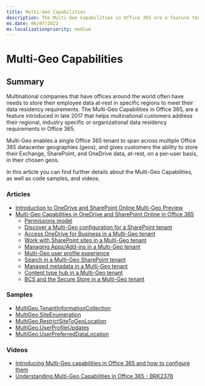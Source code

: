 ```yaml
---
title: Multi-Geo Capabilities
description: The Multi-Geo Capabilities in Office 365 are a feature that helps multinational customers address their data residency requirements in Office 365.
ms.date: 06/07/2022
ms.localizationpriority: medium
---
```


# Multi-Geo Capabilities

## Summary
Multinational companies that have offices around the world often have needs to store their employee data at-rest in specific regions to meet their data residency requirements. The Multi-Geo Capabilities in Office 365, are a feature introduced in late 2017 that helps multinational customers address their regional, industry specific or organizational data residency requirements in Office 365.

Multi-Geo enables a single Office 365 tenant to span across multiple Office 365 datacenter geographies (geos), and gives customers the ability to store their Exchange, SharePoint, and OneDrive data, at-rest, on a per-user basis, in their chosen geos.

In this article you can find further details about the Multi-Geo Capabilities, as well as code samples, and videos. 

### Articles
* [Introduction to OneDrive and SharePoint Online Multi-Geo Preview](/sharepoint/dev/solution-guidance/multigeo-introduction    )
* [Multi-Geo Capabilities in OneDrive and SharePoint Online in Office 365](https://technet.microsoft.com/library/094e86f2-9ff0-40ac-af31-28fcaba00c1d)
    * [Permissions model](/sharepoint/dev/solution-guidance/multigeo-permissions)
    * [Discover a Multi-Geo configuration for a SharePoint tenant](/sharepoint/dev/solution-guidance/multigeo-discovery)
    * [Access OneDrive for Business in a Multi-Geo tenant](/sharepoint/dev/solution-guidance/multigeo-onedrive)
    * [Work with SharePoint sites in a Multi-Geo tenant](/sharepoint/dev/solution-guidance/multigeo-sites)
    * [Managing Apps/Add-ins in a Multi-Geo tenant](/sharepoint/dev/solution-guidance/multigeo-apps)
    * [Multi-Geo user profile experience](/sharepoint/dev/solution-guidance/multigeo-userprofileexperience)
    * [Search in a Multi-Geo SharePoint tenant](/sharepoint/dev/solution-guidance/multigeo-search)
    * [Managed metadata in a Multi-Geo tenant](/sharepoint/dev/solution-guidance/multigeo-managedmetadata)
    * [Content type hub in a Multi-Geo tenant](/sharepoint/dev/solution-guidance/multigeo-contenttypehub)
    * [BCS and the Secure Store in a Multi-Geo tenant](/sharepoint/dev/solution-guidance/multigeo-bcsandsecurestore)

### Samples
* [MultiGeo.TenantInformationCollection](https://github.com/SharePoint/PnP/tree/master/Samples/MultiGeo.TenantInformationCollection)
* [MultiGeo.SiteEnumeration](https://github.com/SharePoint/PnP/tree/master/Samples/MultiGeo.SiteEnumeration)
* [MultiGeo.RestrictSiteToGeoLocation](https://github.com/SharePoint/PnP/tree/master/Samples/MultiGeo.RestrictSiteToGeoLocation)
* [MultiGeo.UserProfileUpdates](https://github.com/SharePoint/PnP/tree/master/Samples/MultiGeo.UserProfileUpdates)
* [MultiGeo.UserPreferredDataLocation](https://github.com/SharePoint/PnP/tree/master/Samples/MultiGeo.UserPreferredDataLocation)

### Videos
* [Introducing Multi-Geo capabilities in Office 365 and how to configure them](https://www.youtube.com/watch?v=3d9-Vt2fArk)
* [Understanding Multi-Geo Capabilities in Office 365 - BRK2378](https://www.youtube.com/watch?v=BuWoaqUDWPU)
